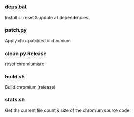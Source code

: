 ### deps.bat
Install or reset & update all dependencies.

### patch.py
Apply chrx patches to chromium

### clean.py Release
reset chromium/src

### build.sh
Build chromium (release)

### stats.sh
Get the current file count & size of the chromium source code
